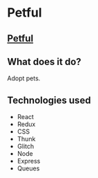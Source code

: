 # Petful

## [Petful](https://petfulclient.glitch.me/) 

## What does it do?
Adopt pets.

## Technologies used
- React
- Redux
- CSS
- Thunk
- Glitch
- Node
- Express
- Queues
